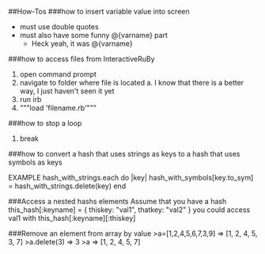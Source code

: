 ##How-Tos
###how to insert variable value into screen
* must use double quotes
* must also have some funny @{varname} part
    - Heck yeah, it was @{varname}

###how to access files from InteractiveRuBy
1. open command prompt
2. navigate to folder where file is located
    a. I know that there is a better way, I just haven't seen it yet
3. run irb
4. """load 'filename.rb'"""

###how to stop a loop
1. break

###how to convert a hash that uses strings as keys to a hash that uses symbols as keys

EXAMPLE
    hash_with_strings.each do |key|
        hash_with_symbols[key.to_sym] = hash_with_strings.delete(key)
    end

###Access a nested hashs elements
Assume that you have a hash this_hash[:keyname] = { thiskey: "val1", thatkey: "val2" }
you could access val1 with
    this_hash[:keyname][:thiskey]


###Remove an element from array by value
    >a=[1,2,4,5,6,7,3,9]
    => [1, 2, 4, 5, 3, 7]
    >a.delete(3)
    => 3
    >a
    => [1, 2, 4, 5, 7]